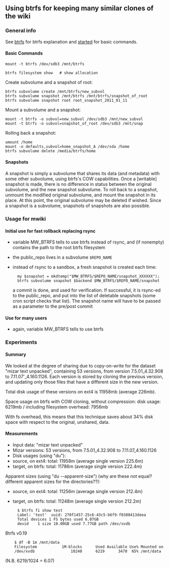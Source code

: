 ## Using btrfs for keeping many similar clones of the wiki


### General info

See [btrfs] for btrfs explanation and [started] for basic commands.

[btrfs]: https://btrfs.wiki.kernel.org/index.php/SysadminGuide
[started]: https://btrfs.wiki.kernel.org/index.php/Getting_started#Basic_Filesystem_Commands


#### Basic Commands

    mount -t btrfs /dev/sdb3 /mnt/btrfs
    
    btrfs filesystem show   # show allocation

Create subvolume and a snapshot of root:

    btrfs subvolume create /mnt/btrfs/new_subvol
    btrfs subvolume snapshot /mnt/btrfs /mnt/btrfs/snapshot_of_root
    btrfs subvolume snapshot root root_snapshot_2011_01_11


Mount a subvolume and a snapshot:

    mount -t btrfs -o subvol=new_subvol /dev/sdb3 /mnt/new_subvol
    mount -t btrfs -o subvol=snapshot_of_root /dev/sdb3 /mnt/snap

Rolling back a snapshot:
    
    umount /home
    mount -o defaults,subvol=home_snapshot_A /dev/sda /home
    btrfs subvolume delete /media/btrfs/home  



#### Snapshots

A snapshot is simply a subvolume that shares its data (and metadata)
with some other subvolume, using btrfs's COW capabilities. Once a
[writable] snapshot is made, there is no difference in status between
the original subvolume, and the new snapshot subvolume. To roll back
to a snapshot, unmount the modified original subvolume, and mount the
snapshot in its place. At this point, the original subvolume may be
deleted if wished. Since a snapshot is a subvolume, snapshots of
snapshots are also possible.


### Usage for mwiki

#### Initial use for fast rollback replacing rsync

- variable MW_BTRFS tells to use btrfs instead of rsync,
  and (if nonempty) contains the path to the root btrfs filesystem
- the public_repo lives in a subvolume `$REPO_NAME`
- instead of rsync to a sandbox, a fresh snapshot is created each time:

        my $snapshot = mkdtemp("$MW_BTRFS/$REPO_NAME/snapshot_XXXXXX");
        btrfs subvolume snapshot $backend $MW_BTRFS/$REPO_NAME/snapshot
    
  a commit is done, and used for verification. If successful, it is
  rsync-ed to the public_repo, and put into the list of deletable
  snapshots (some cron script checks that list). The snapshot name
  will have to be passed as a parameter to the pre/post commit

#### Use for many users

- again, variable MW_BTRFS tells to use btrfs

### Experiments

#### Summary

We looked at the degree of sharing due to copy-on-write for the dataset
"mizar text unpacked", containing 53 versions, from version 7.5.01\_4.32.908
to 7.11.07'_4.160.1126. Each version is stored by cloning the previous
version, and updating only those files that have a different size in the
new version. 

Total disk usage of these versions on ext4 is 11958mb (average 226mb).

Space usage on btrfs with COW cloning, without compression:
disk usage: 6219mb / including filesystem overhead: 7956mb

With fs overhead, this means that this technique saves about 34% disk
space with respect to the original, unshared, data.

#### Measurements

- Input data: "mizar text unpacked"
- Mizar versions: 53 versions, from 7.5.01\_4.32.908 to 7.11.07\_4.160.1126
- Disk usages (using "du"):
-  source, on ext4:  total: 11958m (average single version 225.6m)
-  target, on btrfs: total: 11786m (average single version 222.4m) 

Apparent sizes (using "du --apparent-size") (why are these not equal?
different apparent sizes for the directories??):

- source, on ext4:  total: 11256m (average single version 212.4m)
- target, on btrfs: total: 11248m (average single version 212.2m)

        $ btrfs fi show test
        Label: 'test'  uuid: 270f1457-25c6-43c5-b6f9-f0388413deea
        Total devices 1 FS bytes used 6.07GB
        devid    1 size 10.00GB used 7.77GB path /dev/xvdb

Btrfs v0.19

        $ df -B 1m /mnt/data
        Filesystem           1M-blocks      Used Available Use% Mounted on
        /dev/xvdb                10240      6219      3470  65% /mnt/data

(N.B.  6219/1024 = 6.07)

